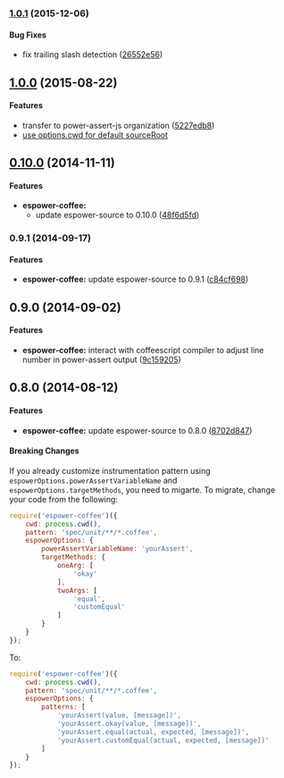 ### [1.0.1](https://github.com/power-assert-js/espower-coffee/releases/tag/v1.0.1) (2015-12-06)


#### Bug Fixes

* fix trailing slash detection ([26552e56](https://github.com/power-assert-js/espower-coffee/commit/26552e5659505ccf8f42504b905bdd64e9882cf5))


## [1.0.0](https://github.com/power-assert-js/espower-coffee/releases/tag/v1.0.0) (2015-08-22)


#### Features

  * transfer to power-assert-js organization ([5227edb8](https://github.com/power-assert-js/espower-coffee/commit/5227edb88f18f8ebaf014fb2ffc094e4771f6336))
  * [use options.cwd for default sourceRoot](https://github.com/power-assert-js/espower-coffee/pull/2)


## [0.10.0](https://github.com/power-assert-js/espower-coffee/releases/tag/v0.10.0) (2014-11-11)


#### Features

* **espower-coffee:**
  * update espower-source to 0.10.0 ([48f6d5fd](https://github.com/power-assert-js/espower-coffee/commit/48f6d5fd375d86add888dcf34016cefd8585c120))


### 0.9.1 (2014-09-17)


#### Features

* **espower-coffee:** update espower-source to 0.9.1 ([c84cf698](https://github.com/power-assert-js/espower-coffee/commit/c84cf698cf4ddff7a74c3f1677a2fdb3a4aa00d1))


## 0.9.0 (2014-09-02)


#### Features

* **espower-coffee:** interact with coffeescript compiler to adjust line number in power-assert output ([9c159205](https://github.com/power-assert-js/espower-coffee/commit/9c159205608e6a556f61167d1fb65123ae2421ab))


## 0.8.0 (2014-08-12)


#### Features

* **espower-coffee:** update espower-source to 0.8.0 ([8702d847](https://github.com/power-assert-js/espower-coffee/commit/8702d84704d659919e96801014c4653539b7b3f0))


#### Breaking Changes

If you already customize instrumentation pattern using `espowerOptions.powerAssertVariableName` and `espowerOptions.targetMethods`, you need to migarte. To migrate, change your code from the following:

```javascript
require('espower-coffee')({
    cwd: process.cwd(),
    pattern: 'spec/unit/**/*.coffee',
    espowerOptions: {
        powerAssertVariableName: 'yourAssert',
        targetMethods: {
            oneArg: [
                'okay'
            ],
            twoArgs: [
                'equal',
                'customEqual'
            ]
        }
    }
});
```

To:

```javascript
require('espower-coffee')({
    cwd: process.cwd(),
    pattern: 'spec/unit/**/*.coffee',
    espowerOptions: {
        patterns: [
            'yourAssert(value, [message])',
            'yourAssert.okay(value, [message])',
            'yourAssert.equal(actual, expected, [message])',
            'yourAssert.customEqual(actual, expected, [message])'
        ]
    }
});
```
